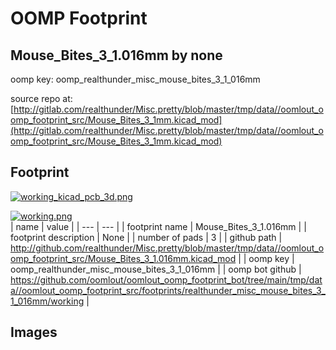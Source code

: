 # OOMP Footprint  
## Mouse_Bites_3_1.016mm  by none  
  
oomp key: oomp_realthunder_misc_mouse_bites_3_1_016mm  
  
source repo at: [http://gitlab.com/realthunder/Misc.pretty/blob/master/tmp/data//oomlout_oomp_footprint_src/Mouse_Bites_3_1mm.kicad_mod](http://gitlab.com/realthunder/Misc.pretty/blob/master/tmp/data//oomlout_oomp_footprint_src/Mouse_Bites_3_1mm.kicad_mod)  
## Footprint  
  
[![working_kicad_pcb_3d.png](working_kicad_pcb_3d_600.png)](working_kicad_pcb_3d.png)  
  
[![working.png](working_600.png)](working.png)  
| name | value | 
| --- | --- | 
| footprint name | Mouse_Bites_3_1.016mm | 
| footprint description | None | 
| number of pads | 3 | 
| github path | http://github.com/realthunder/Misc.pretty/blob/master/tmp/data//oomlout_oomp_footprint_src/Mouse_Bites_3_1.016mm.kicad_mod | 
| oomp key | oomp_realthunder_misc_mouse_bites_3_1_016mm | 
| oomp bot github | https://github.com/oomlout/oomlout_oomp_footprint_bot/tree/main/tmp/data//oomlout_oomp_footprint_src/footprints/realthunder_misc_mouse_bites_3_1_016mm/working | 
## Images  
